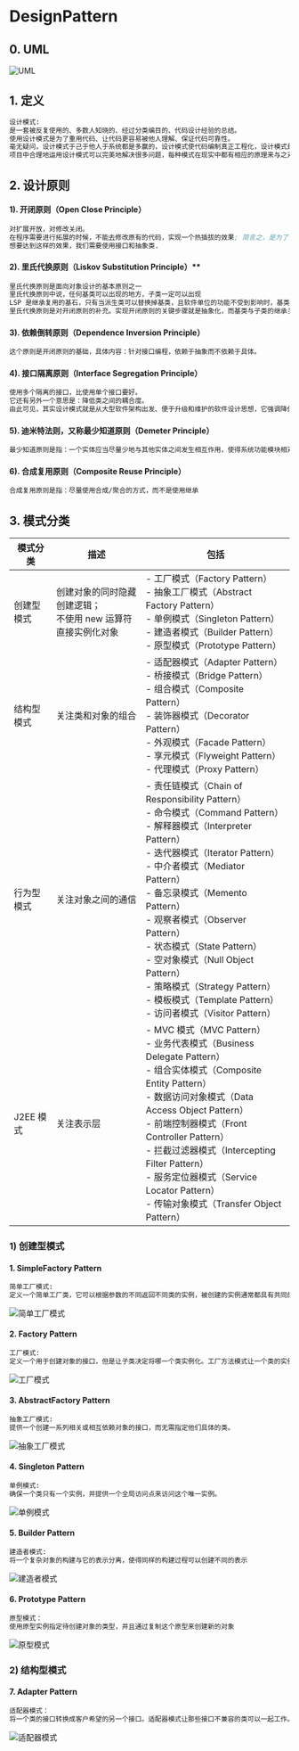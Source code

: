 # DesignPattern
## 0. UML
![UML](http://i1.fuimg.com/738210/ecc14f32f8fa8c80.png)

## 1. 定义
```asm
设计模式:
是一套被反复使用的、多数人知晓的、经过分类编目的、代码设计经验的总结。
使用设计模式是为了重用代码、让代码更容易被他人理解、保证代码可靠性。 
毫无疑问，设计模式于己于他人于系统都是多赢的，设计模式使代码编制真正工程化，设计模式是软件工程的基石，如同大厦的一块块砖石
项目中合理地运用设计模式可以完美地解决很多问题，每种模式在现实中都有相应的原理来与之对应，每种模式都描述了一个在我们周围不断重复发生的问题，以及该问题的核心解决方案，这也是设计模式能被广泛应用的原因。
```
## 2. 设计原则
#### **1). 开闭原则（Open Close Principle）**
```asm
对扩展开放，对修改关闭。
在程序需要进行拓展的时候，不能去修改原有的代码，实现一个热插拔的效果; 简言之，是为了使程序的扩展性好，易于维护和升级。
想要达到这样的效果，我们需要使用接口和抽象类.
```

#### 2). 里氏代换原则（Liskov Substitution Principle）**
```asm
里氏代换原则是面向对象设计的基本原则之一
里氏代换原则中说，任何基类可以出现的地方，子类一定可以出现
LSP 是继承复用的基石，只有当派生类可以替换掉基类，且软件单位的功能不受到影响时，基类才能真正被复用，而派生类也能够在基类的基础上增加新的行为
里氏代换原则是对开闭原则的补充。实现开闭原则的关键步骤就是抽象化，而基类与子类的继承关系就是抽象化的具体实现，所以里氏代换原则是对实现抽象化的具体步骤的规范
```

#### 3). 依赖倒转原则（Dependence Inversion Principle）
```asm
这个原则是开闭原则的基础，具体内容：针对接口编程，依赖于抽象而不依赖于具体。
```

#### 4). 接口隔离原则（Interface Segregation Principle）
```asm
使用多个隔离的接口，比使用单个接口要好。
它还有另外一个意思是：降低类之间的耦合度。
由此可见，其实设计模式就是从大型软件架构出发、便于升级和维护的软件设计思想，它强调降低依赖，降低耦合。
```

#### 5). 迪米特法则，又称最少知道原则（Demeter Principle）
```asm
最少知道原则是指：一个实体应当尽量少地与其他实体之间发生相互作用，使得系统功能模块相对独立。
```

#### 6). 合成复用原则（Composite Reuse Principle）
```asm
合成复用原则是指：尽量使用合成/聚合的方式，而不是使用继承
```

## 3. 模式分类
 
模式分类 | 描述 | 包括
---|---|---
创建型模式 | 创建对象的同时隐藏创建逻辑；<br>不使用 new 运算符直接实例化对象 | - 工厂模式（Factory Pattern）<br> - 抽象工厂模式（Abstract Factory Pattern）<br>- 单例模式（Singleton Pattern）<br>- 建造者模式（Builder Pattern）<br>- 原型模式（Prototype Pattern）
结构型模式 | 关注类和对象的组合 | - 适配器模式（Adapter Pattern）<br>- 桥接模式（Bridge Pattern）<br>- 组合模式（Composite Pattern）<br>- 装饰器模式（Decorator Pattern）<br>- 外观模式（Facade Pattern）<br>- 享元模式（Flyweight Pattern）<br>- 代理模式（Proxy Pattern）
行为型模式 | 关注对象之间的通信 | 	- 责任链模式（Chain of Responsibility Pattern）<br>- 命令模式（Command Pattern）<br>- 解释器模式（Interpreter Pattern）<br>- 迭代器模式（Iterator Pattern）<br>- 中介者模式（Mediator Pattern）<br>- 备忘录模式（Memento Pattern）<br>- 观察者模式（Observer Pattern）<br>- 状态模式（State Pattern）<br>- 空对象模式（Null Object Pattern）<br>- 策略模式（Strategy Pattern）<br>- 模板模式（Template Pattern）<br>- 访问者模式（Visitor Pattern）
J2EE 模式 | 关注表示层 | - MVC 模式（MVC Pattern）<br>- 业务代表模式（Business Delegate Pattern）<br>- 组合实体模式（Composite Entity Pattern）<br>- 数据访问对象模式（Data Access Object Pattern）<br>- 前端控制器模式（Front Controller Pattern）<br>- 拦截过滤器模式（Intercepting Filter Pattern）<br>- 服务定位器模式（Service Locator Pattern）<br>- 传输对象模式（Transfer Object Pattern）

### 1) 创建型模式
#### 1. SimpleFactory Pattern
```asm
简单工厂模式:
定义一个简单工厂类，它可以根据参数的不同返回不同类的实例，被创建的实例通常都具有共同的父类
```
![简单工厂模式](http://i2.tiimg.com/738210/0243bf29e113e9bf.png)

#### 2. Factory Pattern
```asm
工厂模式:
定义一个用于创建对象的接口，但是让子类决定将哪一个类实例化。工厂方法模式让一个类的实例化延迟到其子类
```
![工厂模式](http://i2.tiimg.com/738210/6c25b1a76d1f434e.png)

#### 3. AbstractFactory Pattern
```asm
抽象工厂模式:
提供一个创建一系列相关或相互依赖对象的接口，而无需指定他们具体的类。
```
![抽象工厂模式](http://i2.tiimg.com/738210/9b45176135648761.png)

#### 4. Singleton Pattern
```asm
单例模式:
确保一个类只有一个实例，并提供一个全局访问点来访问这个唯一实例。
```
![单例模式](http://i2.tiimg.com/738210/8496b7378726243c.png)

#### 5. Builder Pattern
```asm
建造者模式:
将一个复杂对象的构建与它的表示分离，使得同样的构建过程可以创建不同的表示
```
![建造者模式](http://i2.tiimg.com/738210/5320680937849071.png)

#### 6. Prototype Pattern
```asm
原型模式：
使用原型实例指定待创建对象的类型，并且通过复制这个原型来创建新的对象
```
![原型模式](http://i1.fuimg.com/738210/9be79ec5acd7f0a6.png)

### 2) 结构型模式
#### 7. Adapter Pattern
```asm
适配器模式：
将一个类的接口转换成客户希望的另一个接口。适配器模式让那些接口不兼容的类可以一起工作。
```
![适配器模式](http://i2.tiimg.com/738210/ed1d134a5d99ce44.png)